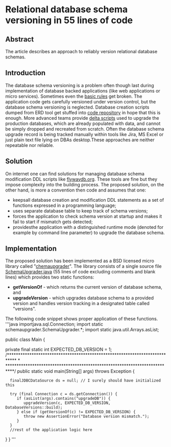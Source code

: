 # Relational database schema versioning in 55 lines of code

## Abstract
The article describes an approach to reliably version relational database schemas.

## Introduction
The database schema versioning is a problem often though last during 
implementation of database backed applications (like web applications or
 micro services). Sometimes even the [basic rules](https://odetocode.com/blogs/scott/archive/2008/01/30/three-rules-for-database-work.aspx) get broken.
 The application code gets carefully versioned under version control,
 but the database schema versioning is neglected. Database creation 
scripts dumped from ERD tool get stuffed into [code repository](https://odetocode.com/blogs/scott/archive/2008/01/31/versioning-databases-the-baseline.aspx) in hope that 
this is enough. More advanced teams provide [delta scripts](https://odetocode.com/blogs/scott/archive/2008/02/02/versioning-databases-change-scripts.aspx) used to upgrade
 the production databases, which are already populated with data, and cannot
 be simply dropped and recreated from scratch. Often the database schema 
upgrade record is being tracked manually within tools like Jira, MS Excel
 or just plain text file lying on DBAs desktop.These approaches are neither 
repeatable nor reliable.

## Solution
On internet one can find solutions for managing database schema 
modification DDL scripts like [flywaydb.org](https://flywaydb.org/). 
These tools are fine but they impose complexity into the building process. 
The proposed solution, on the other hand, is more a convention then code 
and assumes that one:
* keepsall database creation and modification DDL statements as a set of
 functions expressed in a programming language;
* uses separate database table to keep track of schema versions;
* forces the application to check schema version at startup and makes it fail
 to start if mismatch gets detected;
* providesthe application with a distinguished runtime mode 
(denoted for example by command line parameter) to upgrade the database schema.

## Implementation
The proposed solution has been implemented as a BSD licensed micro
 library called "[chemaupgrader](https://github.com/lbownik/schemaupgrader)". The library consists of a single 
source file [SchemaUpgrader.java](https://github.com/lbownik/schemaupgrader/blob/master/src/schemaupgrader/SchemaUpgrader.java) (55 lines of code excluding
 comments and blank lines) which provides two static functions:
* **getVersionOf** - which returns the current version of database schema, and
* **upgradeVersion** - which upgrades database schema to a provided version and 
handles version tracking in a designated table called "versions".

The following code snippet shows proper application of these functions.
'''java
importjava.sql.Connection;
import static schemaupgrader.SchemaUpgrader.*;
import static java.util.Arrays.asList;

public class Main {

   private final static int EXPECTED_DB_VERSION = 1;
   /****************************************************************************
    *
    ***************************************************************************/
   public static void main(String[] args) throws Exception {

      finalJDBCDataSource ds = null; // I surely should have initialized this

      try (final Connection c = ds.getConnection()) {
         if (asList(args).contains("upgradeDB")) {
            upgradeVersion(c, EXPECTED_DB_VERSION, DatabaseVersions::build);
         } else if (getVersionOf(c) != EXPECTED_DB_VERSION) {
            throw new AssertionError("Database version mismatch.");
         }
      }
      //rest of the application logic here
   }
}
'''

